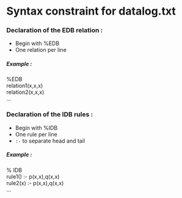# Syntax constraint for datalog.txt

### Declaration of the EDB relation :

- Begin with %EDB
- One relation per line

##### Example :

%EDB  
relation1(x,x,x)  
relation2(x,x,x)  
...  

### Declaration of the IDB rules :

- Begin with %IDB
- One rule per line
- `:-` to separate head and tail

##### Example :

% IDB  
rule1() :- p(x,x),q(x,x)  
rule2(x) :- p(x,x),q(x,x)  
...  
